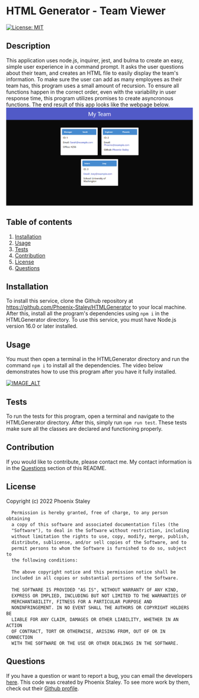 # HTML Generator - Team Viewer
  [![License: MIT](https://img.shields.io/badge/License-MIT-yellow.svg)](https://opensource.org/licenses/MIT)

  ## Description

  This application uses node.js, inquirer, jest, and bulma to create an easy, simple user experience in a command prompt. It asks the user questions about their team, and creates an HTML file to easily display the team's information. To make sure the user can add as many employees as their team has, this program uses a small amount of recursion. To ensure all functions happen in the correct order, even with the variability in user response time, this program utilizes promises to create asyncronous functions.
  The end result of this app looks like the webpage below.
  ![Cards for various team members and their information](./Assets/example.png)
  
  ## Table of contents
  
  1. [Installation](#installation)
  2. [Usage](#usage)
  3. [Tests](#tests)
  4. [Contribution](#contribution)
  5. [License](#license)
  6. [Questions](#questions)
  
  ## Installation
  
  To install this service, clone the Github repository at https://github.com/Phoenix-Staley/HTMLGenerator to your local machine. After this, install all the program's dependencies using `npm i` in the HTMLGenerator directory. To use this service, you must have Node.js version 16.0 or later installed. 
  
  ## Usage
  
  You must then open a terminal in the HTMLGenerator directory and run the command `npm i` to install all the dependencies. The video below demonstrates how to use this program after you have it fully installed.

  [![IMAGE_ALT](https://img.youtube.com/vi/Z6g8OwIOR6k/0.jpg)](https://youtu.be/Z6g8OwIOR6k)
  
  ## Tests
  
  To run the tests for this program, open a terminal and navigate to the HTMLGenerator directory. After this, simply run `npm run test`. These tests make sure all the classes are declared and functioning properly.
  
  ## Contribution
  
  If you would like to contribute, please contact me. My contact information is in the [Questions](#questions) section of this README.

  ## License

  Copyright (c) 2022 Phoenix Staley

      Permission is hereby granted, free of charge, to any person obtaining
      a copy of this software and associated documentation files (the
      "Software"), to deal in the Software without restriction, including
      without limitation the rights to use, copy, modify, merge, publish,
      distribute, sublicense, and/or sell copies of the Software, and to
      permit persons to whom the Software is furnished to do so, subject to
      the following conditions:
      
      The above copyright notice and this permission notice shall be
      included in all copies or substantial portions of the Software.
      
      THE SOFTWARE IS PROVIDED "AS IS", WITHOUT WARRANTY OF ANY KIND,
      EXPRESS OR IMPLIED, INCLUDING BUT NOT LIMITED TO THE WARRANTIES OF
      MERCHANTABILITY, FITNESS FOR A PARTICULAR PURPOSE AND
      NONINFRINGEMENT. IN NO EVENT SHALL THE AUTHORS OR COPYRIGHT HOLDERS BE
      LIABLE FOR ANY CLAIM, DAMAGES OR OTHER LIABILITY, WHETHER IN AN ACTION
      OF CONTRACT, TORT OR OTHERWISE, ARISING FROM, OUT OF OR IN CONNECTION
      WITH THE SOFTWARE OR THE USE OR OTHER DEALINGS IN THE SOFTWARE.
  
  ## Questions
  
  If you have a question or want to report a bug, you can email the developers [here](mailto:PhoenixStaley_Developer@outlook.com).
  This code was created by Phoenix Staley. To see more work by them, check out their [Github profile](https://github.com/Phoenix-Staley).